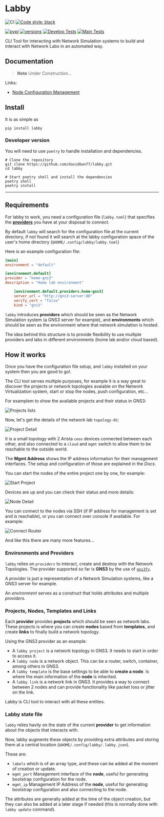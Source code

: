 # Labby

![CI](https://github.com/davidban77/labby/actions/workflows/ci.yml/badge.svg)
[![Code style: black](https://img.shields.io/badge/code%20style-black-000000.svg)](https://github.com/ambv/black)
<!-- [![codecov](https://codecov.io/gh/davidban77/labby/branch/develop/graph/badge.svg)](https://codecov.io/gh/davidban77/labby) -->
<!-- [![Total alerts](https://img.shields.io/lgtm/alerts/g/davidban77/labby.svg?logo=lgtm&logoWidth=18)](https://lgtm.com/projects/g/davidban77/labby/alerts/) -->
<!-- [![Language grade: Python](https://img.shields.io/lgtm/grade/python/g/davidban77/labby.svg?logo=lgtm&logoWidth=18)](https://lgtm.com/projects/g/davidban77/labby/context:python) -->
[![pypi](https://img.shields.io/pypi/v/labby.svg)](https://pypi.python.org/pypi/labby)
[![versions](https://img.shields.io/pypi/pyversions/labby.svg)](https://github.com/davidban77/labby)
[![Develop Tests](https://github.com/davidban77/labby/actions/workflows/tests.yml/badge.svg)](https://github.com/davidban77/labby/actions/workflows/tests.yml)
[![Main Tests](https://github.com/davidban77/labby/actions/workflows/tests.yml/badge.svg?branch=main)](https://github.com/davidban77/labby/actions/workflows/tests.yml)

CLI Tool for interacting with Network Simulation systems to build and interact with Network Labs in an automated way.

## Documentation

> **Note**
> Under Construction...

Links:

- [Node Configuration Management](docs/NODE_CONFIGURATION.md)

## Install

It is as simple as

```shell
pip install labby
```

### Developer version

You will need to use `poetry` to handle installation and dependencies.

```shell
# Clone the repository
git clone https://github.com/davidban77/labby.git
cd labby

# Start poetry shell and install the dependencies
poetry shell
poetry install
```

---

## Requirements

For labby to work, you need a configuration file (`labby.toml`) that specifies the [**providers**](#environments-and-providers) you have at your disposal to connect.

By default `labby` will search for the configuration file at the current directory, if not found it will search at the labby configuration space of the user's home directory (`$HOME/.config/labby/labby.toml`)

Here is an example configuration file:

```toml
[main]
environment = "default"

[environment.default]
provider = "home-gns3"
description = "Home lab environment"

    [environment.default.providers.home-gns3]
    server_url = "http://gns3-server:80"
    verify_cert = "false"
    kind = "gns3"
```

`labby` introduces **providers** which should be seen as the Network Simulation system (a GNS3 server for example), and **environments** which should be seen as the environment where that network simulation is hosted.

The idea behind this structure is to provide flexibility to use multiple providers and labs in different environments (home lab and/or cloud based).

## How it works

Once you have the configuration file setup, and `labby` installed on your system then you are good to go!.

The CLI tool serves multiple purposes, for example it is a way great to discover the projects or network topologies avaiable on the Network Virtualization system, start or stop the nodes, push configuration, etc...

For examplem to show the available projects and their status in GNS3:

![Projects lists](imgs/labby_projects_lists.png)

Now, let's get the details of the network lab `topology-01`:

![Project Detail](imgs/labby_project_detail.png)

It is a small topology with 2 Arista `ceos` devices connected between each other, and also connected to a `cloud` and `mgmt` switch to allow them to be reachable to the outside world.

The **Mgmt Address** shows the IP address information for their management interfaces. The setup and configuration of those are explained in the *Docs*.

You can start the nodes of the entire project one by one, for example:

![Start Project](imgs/labby_start_project.png)

Devices are up and you can check their status and more details:

![Node Detail](imgs/labby_node_detail.png)

You can connect to the nodes via SSH (if IP address for management is set and is reachable), or you can connect over console if available. For example:

![Connect Router](imgs/labby_connect_router.png)

And like this there are many more features...

### Environments and Providers

`labby` relies on *`providers`* to interact, create and destroy with the Network Topologies. The provider supported so far is **GNS3** by the use of [`gns3fy`](https://github.com/davidban77/gns3fy).

A *provider* is just a representation of a Network Simulation systems, like a GNS3 server for example.

An *environment* serves as a construct that holds attributes and multiple *providers*.

### Projects, Nodes, Templates and Links

Each **provider** provides **projects** which should be seen as network labs. These projects is where you can create **nodes** based from **templates**, and create **links** to finally build a network topology.

Using the GNS3 provider as an example:

- A `labby project` is a network topology in GNS3. It needs to start in order to access it.
- A `labby node` is a network object. This can be a router, switch, container, among others in GNS3.
- A `labby template` is the base settings to be able to **create a node**. Is where the main information of the **node** is inherited.
- A `labby link` is a network link in GNS3. It provides a way to connect between 2 nodes and can provide functionality like packet loss or jitter on the link.

Labby is CLI tool to interact with all these entities.

### Labby state file

`labby` relies havily on the state of the current **provider** to get information about the objects that interacts with.

Now, labby augments these objects by providing extra attributes and storing them at a central location (`$HOME/.config/labby/.labby.json`).

These are:

- `labels` which is of an array type, and these can be added at the moment of creation or update.
- `mgmt_port` Management interface of the **node**, useful for generating bootstrap configuration for the node.
- `mgmt_ip` Management IP Address of the **node**, useful for generating bootstrap configuration and also connecting to the node.

The attributes are generally added at the time of the object creation, but they can also be added at a later stage if needed (this is normally done with `labby update` command).
